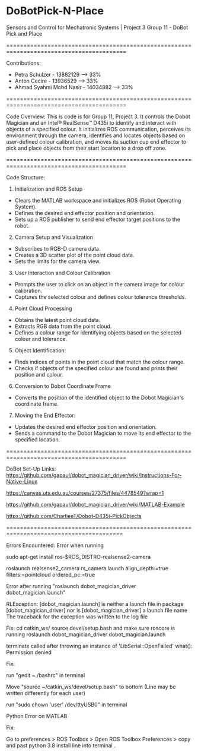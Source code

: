 # DoBotPick-N-Place
Sensors and Control for Mechatronic Systems | Project 3 Group 11 - DoBot Pick and Place 

=========================================================================================

Contributions: 
- Petra Schulzer - 13882129 --> 33%
- Anton Cecire - 13936529 --> 33%
- Ahmad Syahmi Mohd Nasir - 14034882 --> 33%

=========================================================================================

Code Overview:
This is code is for Group 11, Project 3. It controls the Dobot Magician and an Intel® RealSense™ D435i to identify and interact with objects of a specified colour. It initializes ROS communication, perceives its environment through the camera, identifies and locates objects based on user-defined colour calibration, and moves its suction cup end effector to pick and place objects from their start location to a drop off zone. 

=========================================================================================

Code Structure: 
1. Initialization and ROS Setup
- Clears the MATLAB workspace and initializes ROS (Robot Operating System).
- Defines the desired end effector position and orientation.
- Sets up a ROS publisher to send end effector target positions to the robot.

2. Camera Setup and Visualization
- Subscribes to RGB-D camera data.
- Creates a 3D scatter plot of the point cloud data.
- Sets the limits for the camera view.

3. User Interaction and Colour Calibration
- Prompts the user to click on an object in the camera image for colour calibration.
- Captures the selected colour and defines colour tolerance thresholds.

4. Point Cloud Processing
- Obtains the latest point cloud data.
- Extracts RGB data from the point cloud.
- Defines a colour range for identifying objects based on the selected colour and tolerance.

5. Object Identification:
- Finds indices of points in the point cloud that match the colour range.
- Checks if objects of the specified colour are found and prints their position and colour.

6. Conversion to Dobot Coordinate Frame
- Converts the position of the identified object to the Dobot Magician's coordinate frame.

7. Moving the End Effector:
- Updates the desired end effector position and orientation.
- Sends a command to the Dobot Magician to move its end effector to the specified location.

=========================================================================================

DoBot Set-Up Links:
https://github.com/gapaul/dobot_magician_driver/wiki/Instructions-For-Native-Linux

https://canvas.uts.edu.au/courses/27375/files/4478549?wrap=1

https://github.com/gapaul/dobot_magician_driver/wiki/MATLAB-Example

https://github.com/CharlieeT/Dobot-D435i-PickObjects

========================================================================================

Errors Encountered:
Error when running

sudo apt-get install ros-$ROS_DISTRO-realsense2-camera

roslaunch realsense2_camera rs_camera.launch align_depth:=true filters:=pointcloud ordered_pc:=true

Error after running "roslaunch dobot_magician_driver dobot_magician.launch"

RLException: [dobot_magician.launch] is neither a launch file in package [dobot_magician_driver] nor is [dobot_magician_driver] a launch file name
The traceback for the exception was written to the log file

Fix: 
cd catkin_ws/
source devel/setup.bash 
and make sure roscore is running
roslaunch dobot_magician_driver dobot_magician.launch


  terminate called after throwing an instance of 'LibSerial::OpenFailed'
    what():  Permission denied
  
  Fix: 
  
  run "gedit ~./bashrc" in terminal
  
  Move "source ~/catkin_ws/devel/setup.bash" to bottom (Line may be written differently for each user)
  
  run "sudo chown 'user' /dev/ttyUSB0" in terminal

Python Error on MATLAB

Fix:

Go to preferences > ROS Toolbox > Open ROS Toolbox Preferences > copy and past python 3.8 install line into terminal
.
